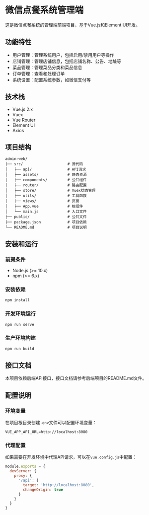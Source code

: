 # 微信点餐系统管理端

这是微信点餐系统的管理端前端项目，基于Vue.js和Element UI开发。

## 功能特性

- 用户管理：管理系统用户，包括启用/禁用用户等操作
- 店铺管理：管理店铺信息，包括店铺名称、公告、地址等
- 菜品管理：管理菜品分类和菜品信息
- 订单管理：查看和处理订单
- 系统设置：配置系统参数，如微信支付等

## 技术栈

- Vue.js 2.x
- Vuex
- Vue Router
- Element UI
- Axios

## 项目结构

```
admin-web/
├── src/                    # 源代码
│   ├── api/                # API请求
│   ├── assets/             # 静态资源
│   ├── components/         # 公共组件
│   ├── router/             # 路由配置
│   ├── store/              # Vuex状态管理
│   ├── utils/              # 工具函数
│   ├── views/              # 页面
│   ├── App.vue             # 根组件
│   └── main.js             # 入口文件
├── public/                 # 公共文件
├── package.json            # 项目依赖
└── README.md               # 项目说明
```

## 安装和运行

### 前提条件

- Node.js (>= 10.x)
- npm (>= 6.x)

### 安装依赖

```bash
npm install
```

### 开发环境运行

```bash
npm run serve
```

### 生产环境构建

```bash
npm run build
```

## 接口文档

本项目依赖后端API接口，接口文档请参考后端项目的README.md文件。

## 配置说明

### 环境变量

在项目根目录创建`.env`文件可以配置环境变量：

```
VUE_APP_API_URL=http://localhost:8080
```

### 代理配置

如果需要在开发环境中代理API请求，可以在`vue.config.js`中配置：

```js
module.exports = {
  devServer: {
    proxy: {
      '/api': {
        target: 'http://localhost:8080',
        changeOrigin: true
      }
    }
  }
}
``` 